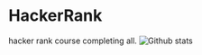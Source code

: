 # HackerRank

hacker rank course completing all.
![Github stats](https://github-readme-stats.vercel.app/api?username=yourusername&theme=highcontrast&show_icons=true&count_private=true)
